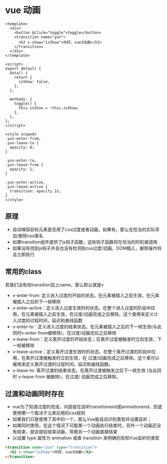 # vue 动画

```vue
<template>
  <div>
    <button @click="toggle">toggle</button>
    <transition name="yun">
      <h2 v-show="isShow">你好，vue3动画</h2>
    </transition>
  </div>
</template>

<script>
export default {
  data() {
    return {
      isShow: false,
    };
  },

  methods: {
    toggle() {
      this.isShow = !this.isShow;
    },
  },
};
</script>

<style scoped>
.yun-enter-from,
.yun-leave-to {
  opacity: 0;
}

.yun-enter-to,
.yun-leave-from {
  opacity: 1;
}

.yun-enter-active,
.yun-leave-active {
  transition: opacity 2s;
}
</style>
```

## 原理
- 自动嗅探目标元素是否用了css过度或者动画，如果有，那么在恰当的实际添加/删除css类名
- 如果transition组件提供了js钩子函数，这些钩子函数将在恰当的时机被调用
- 如果没有找到js钩子并且也没有检测到css过度/动画，DOM插入，删除操作将会立即执行

## 常用的class
若我们没有给transition加上name，那么默认就是v
- v-enter-from: 定义进入过度的开始的状态。在元素被插入之前生效，在元素被插入之后的下一帧移除
- v-enter-active：定义进入过度生效时的状态。在整个进入过度的阶段中应用，在元素被插入之前生效，在过度/动画完成之后移除。这个类用来定义计入过度的过程时间，延迟和曲线函数
- v-enter-to：定义进入过度的结束状态。在元素被插入之后的下一帧生效(与此同时v-enter-from被移除)，在过度/动画完后之后移除
- v-leave-from：定义离开过度的开始状态；在离开过度被触发时立刻生效，下一帧被移除
- v-leave-active：定义离开过渡生效时的状态。在整个离开过渡的阶段中应用，在离开过渡被触发时立刻生效，在
过渡/动画完成之后移除。这个类可以被用来定义离开过渡的过程时间，延迟和曲线函数。
- v-leave-to: 离开过渡的结束状态。在离开过渡被触发之后下一帧生效 (与此同时 v-leave-from 被删除)，在过渡/
动画完成之后移除。

## 过渡和动画同时存在
- vue为了知道过度的完成，内部是在监听transitionend或animationend，到底使用哪一个取决于元素应用的css规则
- 如果我们只是使用了其中的一个，那么Vue能自动识别类型并设置监听；
- 如果同时使用，在这个情况下可能某一个动画执行结束时，另外一个动画还没有结束，就会提前结束动画，导致另一个动画直接结束
- 以设置 type 属性为 animation 或者 transition 来明确的告知Vue监听的类型

```html
<transition name="yun" type="transition">
  <h2 v-show="isShow">你好，vue3动画</h2>
</transition>
```